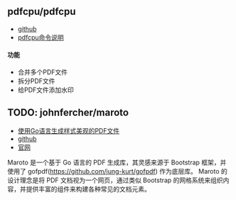 ## pdfcpu/pdfcpu

- [github](https://github.com/pdfcpu/pdfcpu)
- [pdfcpu命令说明](https://pdfcpu.io/core/merge)

#### 功能

- 合并多个PDF文件
- 拆分PDF文件
- 给PDF文件添加水印

## TODO: johnfercher/maroto

- [使用Go语言生成样式美观的PDF文件](https://mp.weixin.qq.com/s/NS0-9GbFkwdbOteYVMcKfw)
- [github](https://github.com/johnfercher/maroto)
- [官网](https://maroto.io/#/)

Maroto 是一个基于 Go 语言的 PDF 生成库，其灵感来源于 Bootstrap 框架，并使用了 gofpdf(https://github.com/jung-kurt/gofpdf)
作为底层库。
Maroto 的设计理念是将 PDF 文档视为一个网页，通过类似 Bootstrap 的网格系统来组织内容，并提供丰富的组件来构建各种常见的文档元素。


